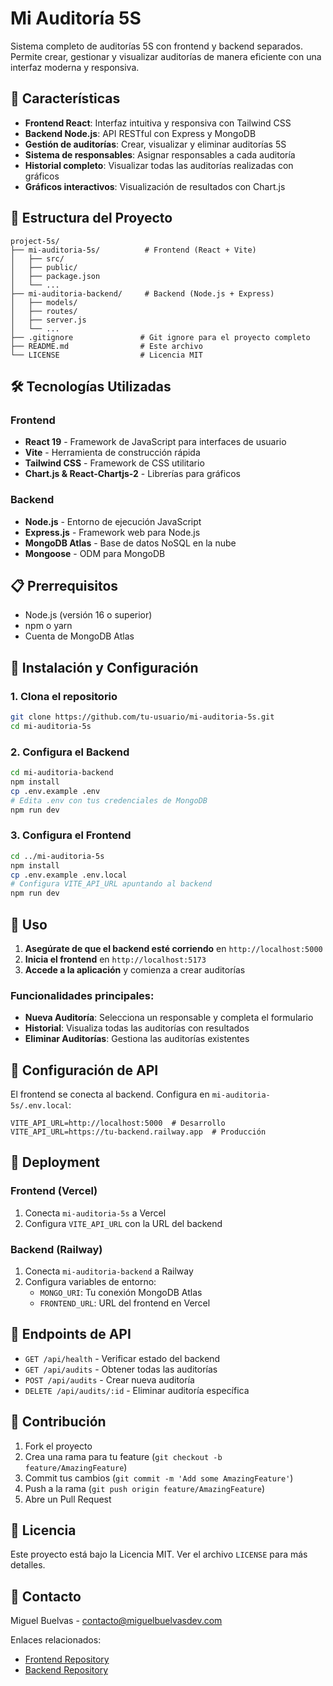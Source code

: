 # Mi Auditoría 5S

Sistema completo de auditorías 5S con frontend y backend separados. Permite crear, gestionar y visualizar auditorías de manera eficiente con una interfaz moderna y responsiva.

## 🚀 Características

- **Frontend React**: Interfaz intuitiva y responsiva con Tailwind CSS
- **Backend Node.js**: API RESTful con Express y MongoDB
- **Gestión de auditorías**: Crear, visualizar y eliminar auditorías 5S
- **Sistema de responsables**: Asignar responsables a cada auditoría
- **Historial completo**: Visualizar todas las auditorías realizadas con gráficos
- **Gráficos interactivos**: Visualización de resultados con Chart.js

## 📁 Estructura del Proyecto

```
project-5s/
├── mi-auditoria-5s/          # Frontend (React + Vite)
│   ├── src/
│   ├── public/
│   ├── package.json
│   └── ...
├── mi-auditoria-backend/     # Backend (Node.js + Express)
│   ├── models/
│   ├── routes/
│   ├── server.js
│   └── ...
├── .gitignore               # Git ignore para el proyecto completo
├── README.md                # Este archivo
└── LICENSE                  # Licencia MIT
```

## 🛠️ Tecnologías Utilizadas

### Frontend
- **React 19** - Framework de JavaScript para interfaces de usuario
- **Vite** - Herramienta de construcción rápida
- **Tailwind CSS** - Framework de CSS utilitario
- **Chart.js & React-Chartjs-2** - Librerías para gráficos

### Backend
- **Node.js** - Entorno de ejecución JavaScript
- **Express.js** - Framework web para Node.js
- **MongoDB Atlas** - Base de datos NoSQL en la nube
- **Mongoose** - ODM para MongoDB

## 📋 Prerrequisitos

- Node.js (versión 16 o superior)
- npm o yarn
- Cuenta de MongoDB Atlas

## 🔧 Instalación y Configuración

### 1. Clona el repositorio
```bash
git clone https://github.com/tu-usuario/mi-auditoria-5s.git
cd mi-auditoria-5s
```

### 2. Configura el Backend
```bash
cd mi-auditoria-backend
npm install
cp .env.example .env
# Edita .env con tus credenciales de MongoDB
npm run dev
```

### 3. Configura el Frontend
```bash
cd ../mi-auditoria-5s
npm install
cp .env.example .env.local
# Configura VITE_API_URL apuntando al backend
npm run dev
```

## 🚀 Uso

1. **Asegúrate de que el backend esté corriendo** en `http://localhost:5000`
2. **Inicia el frontend** en `http://localhost:5173`
3. **Accede a la aplicación** y comienza a crear auditorías

### Funcionalidades principales:
- **Nueva Auditoría**: Selecciona un responsable y completa el formulario
- **Historial**: Visualiza todas las auditorías con resultados
- **Eliminar Auditorías**: Gestiona las auditorías existentes

## 🔧 Configuración de API

El frontend se conecta al backend. Configura en `mi-auditoria-5s/.env.local`:
```env
VITE_API_URL=http://localhost:5000  # Desarrollo
VITE_API_URL=https://tu-backend.railway.app  # Producción
```

## 🚀 Deployment

### Frontend (Vercel)
1. Conecta `mi-auditoria-5s` a Vercel
2. Configura `VITE_API_URL` con la URL del backend

### Backend (Railway)
1. Conecta `mi-auditoria-backend` a Railway
2. Configura variables de entorno:
   - `MONGO_URI`: Tu conexión MongoDB Atlas
   - `FRONTEND_URL`: URL del frontend en Vercel

## 📡 Endpoints de API

- `GET /api/health` - Verificar estado del backend
- `GET /api/audits` - Obtener todas las auditorías
- `POST /api/audits` - Crear nueva auditoría
- `DELETE /api/audits/:id` - Eliminar auditoría específica

## 🤝 Contribución

1. Fork el proyecto
2. Crea una rama para tu feature (`git checkout -b feature/AmazingFeature`)
3. Commit tus cambios (`git commit -m 'Add some AmazingFeature'`)
4. Push a la rama (`git push origin feature/AmazingFeature`)
5. Abre un Pull Request

## 📝 Licencia

Este proyecto está bajo la Licencia MIT. Ver el archivo `LICENSE` para más detalles.

## 📧 Contacto

Miguel Buelvas - contacto@miguelbuelvasdev.com

Enlaces relacionados:
- [Frontend Repository](https://github.com/miguelbuelvasdev/mi-auditoria-5s)
- [Backend Repository](https://github.com/miguelbuelvasdev/mi-auditoria-backend)
